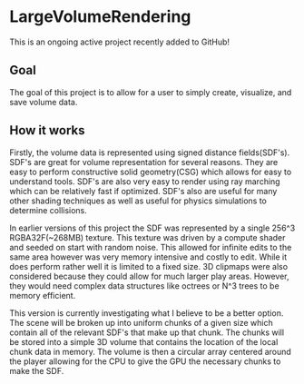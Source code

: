 # LargeVolumeRendering
This is an ongoing active project recently added to GitHub!

## Goal
The goal of this project is to allow for a user to simply create, visualize, and save volume data.

## How it works
Firstly, the volume data is represented using signed distance fields(SDF's).  SDF's are great for volume representation for several reasons.  They are easy to perform constructive solid geometry(CSG) which allows for easy to understand tools.  SDF's are also very easy to render using ray marching which can be relatively fast if optimized.  SDF's also are useful for many other shading techniques as well as useful for physics simulations to determine collisions.  

In earlier versions of this project the SDF was represented by a single 256^3 RGBA32F(~268MB) texture.  This texture was driven by a compute shader and seeded on start with random noise.  This allowed for infinite edits to the same area however was very memory intensive and costly to edit.  While it does perform rather well it is limited to a fixed size.  3D clipmaps were also considered because they could allow for much larger play areas.  However, they would need complex data structures like octrees or N^3 trees to be memory efficient.

This version is currently investigating what I believe to be a better option.  The scene will be broken up into uniform chunks of a given size which contain all of the relevant SDF's that make up that chunk.  The chunks will be stored into a simple 3D volume that contains the location of the local chunk data in memory.  The volume is then a circular array centered around the player allowing for the CPU to give the GPU the necessary chunks to make the SDF.  

